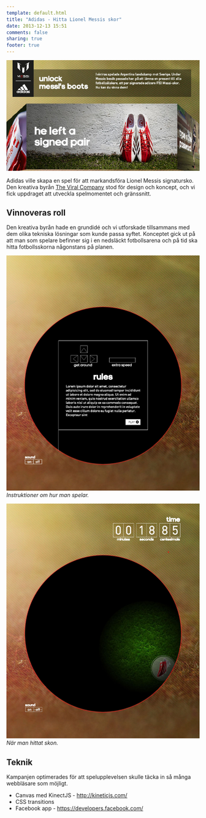 ```yaml
---
template: default.html
title: "Adidas - Hitta Lionel Messis skor"
date: 2013-12-13 15:51
comments: false
sharing: true
footer: true
---
```

![Skärmdump Adidas](/images/content/projects/adidas-messi/screenshot.jpg)

Adidas ville skapa en spel för att markandsföra Lionel Messis signatursko. Den kreativa byrån [The Viral Company](http://theviralcompany.com/) stod för design och koncept, och vi fick uppdraget att utveckla spelmomentet och gränssnitt.

## Vinnoveras roll

Den kreativa byrån hade en grundidé och vi utforskade tillsammans med dem olika tekniska lösningar som kunde passa syftet. Konceptet gick ut på att man som spelare befinner sig i en nedsläckt fotbollsarena och på tid ska hitta fotbollsskorna någonstans på planen.

![Instruktioner](/images/content/projects/adidas-messi/instructions.jpg)
*Instruktioner om hur man spelar.*

![Hitta skon](/images/content/projects/adidas-messi/search.jpg)
*När man hittat skon.*

## Teknik
Kampanjen optimerades för att spelupplevelsen skulle täcka in så många webbläsare som möjligt.

* Canvas med KinectJS - http://kineticjs.com/
* CSS transitions
* Facebook app - https://developers.facebook.com/

